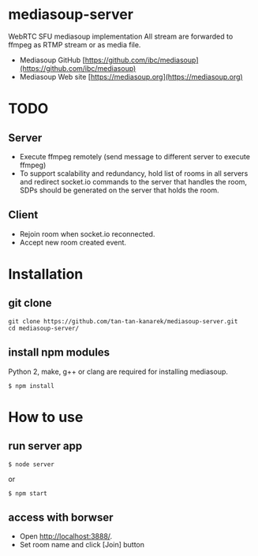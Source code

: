 # mediasoup-server
WebRTC SFU mediasoup implementation
All stream are forwarded to ffmpeg as RTMP stream or as media file.

* Mediasoup GitHub [https://github.com/ibc/mediasoup](https://github.com/ibc/mediasoup)
* Mediasoup Web site [https://mediasoup.org](https://mediasoup.org)

# TODO

## Server
* Execute ffmpeg remotely (send message to different server to execute ffmpeg)
* To support scalability and redundancy, hold list of rooms in all servers and redirect socket.io commands to the server that handles the room, SDPs should be generated on the server that holds the room.

## Client
* Rejoin room when socket.io reconnected.
* Accept new room created event.

# Installation

## git clone
```
git clone https://github.com/tan-tan-kanarek/mediasoup-server.git
cd mediasoup-server/
```

## install npm modules

Python 2, make, g++ or clang are required for installing mediasoup.
```
$ npm install
```

# How to use

## run server app
```
$ node server
```
or
```
$ npm start
```

## access with borwser

* Open [http://localhost:3888/](http://localhost:3888/).
* Set room name and click [Join] button
